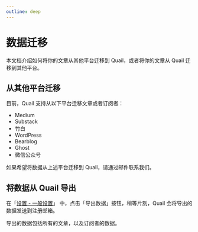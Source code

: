 ```yaml
---
outline: deep
---
```


# 数据迁移

本文档介绍如何将你的文章从其他平台迁移到 Quail，或者将你的文章从 Quail 迁移到其他平台。

## 从其他平台迁移

目前，Quail 支持从以下平台迁移文章或者订阅者：

- Medium
- Substack
- 竹白
- WordPress
- Bearblog
- Ghost
- 微信公众号

如果希望将数据从上述平台迁移到 Quail，请通过邮件联系我们。

## 将数据从 Quail 导出

在「[设置 - 一般设置](https://quaily.com/dashboard/lists/@current/settings/general)」 中，点击「导出数据」按钮，稍等片刻，Quail 会将导出的数据发送到注册邮箱。

导出的数据包括所有的文章，以及订阅者的数据。
